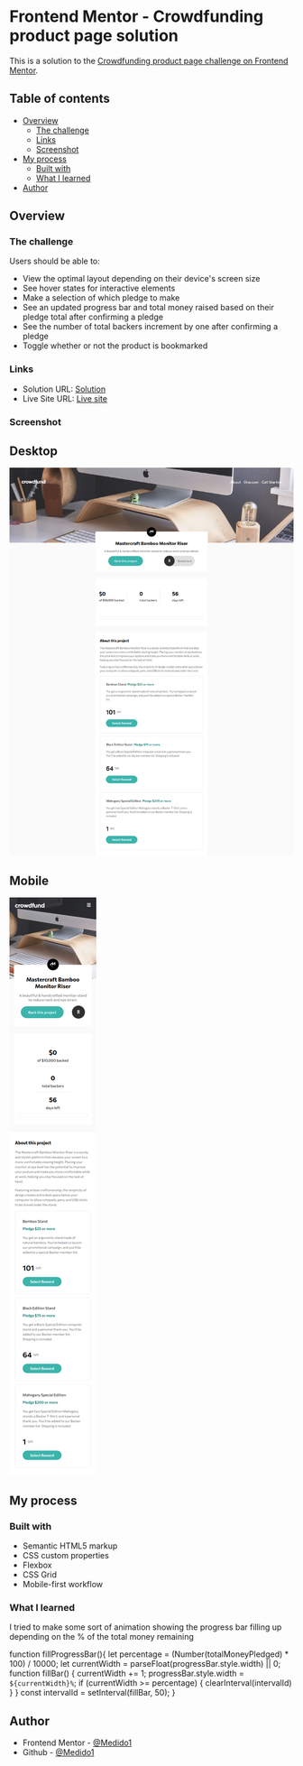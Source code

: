 # Frontend Mentor - Crowdfunding product page solution

This is a solution to the [Crowdfunding product page challenge on Frontend Mentor](https://www.frontendmentor.io/challenges/crowdfunding-product-page-7uvcZe7ZR).

## Table of contents

- [Overview](#overview)
  - [The challenge](#the-challenge)
  - [Links](#links)
  - [Screenshot](#screenshot)
- [My process](#my-process)
  - [Built with](#built-with)
  - [What I learned](#what-i-learned)
- [Author](#author)

## Overview

### The challenge

Users should be able to:

- View the optimal layout depending on their device's screen size
- See hover states for interactive elements
- Make a selection of which pledge to make
- See an updated progress bar and total money raised based on their pledge total after confirming a pledge
- See the number of total backers increment by one after confirming a pledge
- Toggle whether or not the product is bookmarked

### Links
- Solution URL: [Solution](https://github.com/Medido1/Frontend-Mentor-Crowdfunding-product-page)
- Live Site URL: [Live site](https://medido1.github.io/Frontend-Mentor-Crowdfunding-product-page/)

### Screenshot
  ## Desktop
  ![](./screenshots/desktopSS.png)
  ## Mobile
  ![](./screenshots/moblieSS.png)
## My process

### Built with

- Semantic HTML5 markup
- CSS custom properties
- Flexbox
- CSS Grid
- Mobile-first workflow

### What I learned

I tried to make some sort of animation showing the progress bar filling up depending on the % of the total 
money remaining 

function fillProgressBar(){
  let percentage = (Number(totalMoneyPledged) * 100) / 10000;
  let currentWidth = parseFloat(progressBar.style.width) || 0;
  function fillBar() {
    currentWidth += 1;
    progressBar.style.width = `${currentWidth}%`;
    if (currentWidth >= percentage) {
      clearInterval(intervalId)
    }
  }
  const intervalId = setInterval(fillBar, 50);
}
## Author

- Frontend Mentor - [@Medido1](https://www.frontendmentor.io/profile/Medido1)
- Github - [@Medido1](https://www.frontendmentor.io/profile/Medido1)

